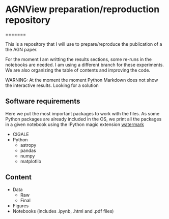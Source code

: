 # AGNView preparation/reproduction repository

=======

This is a repository that I will use to prepare/reproduce the publication of a the AGN paper. 

For the moment I am writting the results sections, some re-runs in the notebooks are needed. I am using a different branch for these experiments. We are also organizing the table of contents and improving the code.

WARNING: At the moment the moment Python Markdown does not show the interactive results. Looking for a solution 

## Software requirements

Here we put the most important packages to work with the files. As some Python packages are already included in the OS, we print all the packages in a given notebook using the IPython magic extension [watermark](https://github.com/rasbt/watermark)  

* CIGALE
* Python
    * astropy
    * pandas
    * numpy
    * matplotlib

## Content

* Data
    * Raw
    * Final
* Figures
* Notebooks (includes .ipynb, .html and .pdf files)